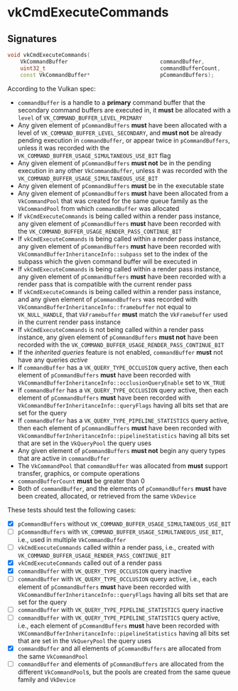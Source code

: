 # vkCmdExecuteCommands

## Signatures
```c++
void vkCmdExecuteCommands(
    VkCommandBuffer                             commandBuffer,
    uint32_t                                    commandBufferCount,
    const VkCommandBuffer*                      pCommandBuffers);
```

According to the Vulkan spec:
- `commandBuffer` is a handle to a **primary** command buffer that the secondary
  command buffers are executed in, it **must** be allocated with a `level` of
  `VK_COMMAND_BUFFER_LEVEL_PRIMARY`
- Any given element of `pCommandBuffers` **must** have been allocated with a
  level of `VK_COMMAND_BUFFER_LEVEL_SECONDARY`, and **must not** be already
  pending execution in `commandBuffer`, or appear twice in `pCommandBuffers`,
  unless it was recorded with the `VK_COMMAND_BUFFER_USAGE_SIMULTANEOUS_USE_BIT`
  flag
- Any given element of `pCommandBuffers` **must not** be in the pending
  execution in any other `VkCommandBuffer`, unless it was recorded with the
  `VK_COMMAND_BUFFER_USAGE_SIMULTANEOUS_USE_BIT`
- Any given element of `pCommandBuffers` **must** be in the executable state
- Any given element of `pCommandBuffers` **must** have been allocated from a
  `VkCommandPool` that was created for the same queue family as the
  `VkCommandPool` from which `commandBuffer` was allocated
- If `vkCmdExecuteCommands` is being called within a render pass instance, any
  given element of `pCommandBuffers` **must** have been recorded with the
  `VK_COMMAND_BUFFER_USAGE_RENDER_PASS_CONTINUE_BIT`
- If `vkCmdExecuteCommands` is being called within a render pass instance, any
  given element of `pCommandBuffers` **must** have been recorded with
  `VkCommandBufferInheritanceInfo::subpass` set to the index of the subpass
  which the given command buffer will be executed in
- If `vkCmdExecuteCommands` is being called within a render pass instance, any
  given element of `pCommandBuffers` **must** have been recorded with a render
  pass that is compatible with the current render pass
- If `vkCmdExecuteCommands` is being called within a render pass instance, and
  any given element of `pCommandBuffers` was recorded with
  `VkCommandBufferInheritanceInfo::framebuffer` not equal to `VK_NULL_HANDLE`,
  that `VkFramebuffer` **must** match the `VkFramebuffer` used in the current
  render pass instance
- If `vkCmdExecuteCommands` is not being called within a render pass instance,
  any given element of `pCommandBuffers` **must not** have been recorded with the
  `VK_COMMAND_BUFFER_USAGE_RENDER_PASS_CONTINUE_BIT`
- If the *inherited queries* feature is not enabled, `commandBuffer` **must**
  not have any queries *active*
- If `commandBuffer` has a `VK_QUERY_TYPE_OCCLUSION` query active, then each
  element of `pCommandBuffers` **must** have been recorded with
  `VkCommandBufferInheritanceInfo::occlusionQueryEnable` set to `VK_TRUE`
- If `commandBuffer` has a `VK_QUERY_TYPE_OCCLUSION` query active, then each
  element of `pCommandBuffers` **must** have been recorded with
  `VkCommandBufferInheritanceInfo::queryFlags` having all bits set that are set
  for the query
- If `commandBuffer` has a `VK_QUERY_TYPE_PIPELINE_STATISTICS` query active,
  then each element of `pCommandBuffers` **must** have been recorded with
  `VkCommandBufferInheritanceInfo::pipelineStatistics` having all bits set that
  are set in the `VkQueryPool` the query uses
- Any given element of `pCommandBuffers` **must not** begin any query types that
  are active in `commandBuffer`
- The `VkCommandPool` that `commandBuffer` was allocated from **must** support
  transfer, graphics, or compute operations
- `commandBufferCount` **must** be greater than 0
- Both of `commandBuffer`, and the elements of `pCommandBuffers` **must** have
  been created, allocated, or retrieved from the same `VkDevice`

These tests should test the following cases:
- [x] `pCommandBuffers` without `VK_COMMAND_BUFFER_USAGE_SIMULTANEOUS_USE_BIT`
- [ ] `pCommandBuffers` with `VK_COMMAND_BUFFER_USAGE_SIMULTANEOUS_USE_BIT`,
  i.e., used in multiple `VkCommandBuffer`
- [ ] `vkCmdExecuteCommands` called within a render pass, i.e., created with
  `VK_COMMAND_BUFFER_USAGE_RENDER_PASS_CONTINUE_BIT`
- [x] `vkCmdExecuteCommands` called out of a render pass
- [x] `commandBuffer` with `VK_QUERY_TYPE_OCCLUSION` query inactive
- [ ] `commandBuffer` with `VK_QUERY_TYPE_OCCLUSION` query active, i.e., each
  element of `pCommandBuffers` **must** have been recorded with
  `VkCommandBufferInheritanceInfo::queryFlags` having all bits set that are set
  for the query
- [ ] `commandBuffer` with `VK_QUERY_TYPE_PIPELINE_STATISTICS` query inactive
- [ ] `commandBuffer` with `VK_QUERY_TYPE_PIPELINE_STATISTICS` query active,
  i.e., each element of `pCommandBuffers` **must** have been recorded with
  `VKCommandBufferInheritanceInfo::pipelineStatistics` having all bits set that
  are set in the `VkQueryPool` the query uses
- [x] `commandBuffer` and all elements of `pCommandBuffers` are allocated from
  the same `VkCommandPool`
- [ ] `commandBuffer` and elements of `pCommandBuffers` are allocated from
  the different `VkCommandPool`s, but the pools are created from the same queue
  family and `VkDevice`
